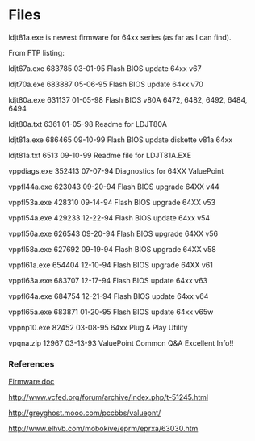 
# Files

ldjt81a.exe is newest firmware for 64xx series (as far as I can find).

From FTP listing:

ldjt67a.exe 683785 03-01-95 Flash BIOS update 64xx v67

ldjt70a.exe 683887 05-06-95 Flash BIOS update 64xx v70

ldjt80a.exe 631137 01-05-98 Flash BIOS v80A 6472, 6482, 6492, 6484, 6494

ldjt80a.txt 6361 01-05-98 Readme for LDJT80A

ldjt81a.exe 686465 09-10-99 Flash BIOS update diskette v81a 64xx

ldjt81a.txt 6513 09-10-99 Readme file for LDJT81A.EXE

vppdiags.exe 352413 07-07-94 Diagnostics for 64XX ValuePoint

vppfl44a.exe 623043 09-20-94 Flash BIOS upgrade 64XX v44

vppfl53a.exe 428310 09-14-94 Flash BIOS upgrade 64XX v53

vppfl54a.exe 429233 12-22-94 Flash BIOS update 64xx v54

vppfl56a.exe 626543 09-20-94 Flash BIOS upgrade 64XX v56

vppfl58a.exe 627692 09-19-94 Flash BIOS upgrade 64XX v58

vppfl61a.exe 654404 12-10-94 Flash BIOS upgrade 64XX v61

vppfl63a.exe 683707 12-17-94 Flash BIOS update 64xx v63

vppfl64a.exe 684754 12-21-94 Flash BIOS update 64xx v64

vppfl65a.exe 683871 01-20-95 Flash BIOS update 64xx v65w

vppnp10.exe 82452 03-08-95 64xx Plug & Play Utility

vpqna.zip 12967 03-13-93 ValuePoint Common Q&A Excellent Info!!



### References

[Firmware doc](http://ps-2.kev009.com/pcpartnerinfo/ctstips/da6a.htm)

http://www.vcfed.org/forum/archive/index.php/t-51245.html

http://greyghost.mooo.com/pccbbs/valuepnt/

http://www.elhvb.com/mobokive/eprm/eprxa/63030.htm
